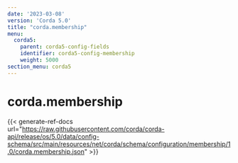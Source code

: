 ```yaml
---
date: '2023-03-08'
version: 'Corda 5.0'
title: "corda.membership"
menu:
  corda5:
    parent: corda5-config-fields
    identifier: corda5-config-membership
    weight: 5000
section_menu: corda5
---
```

# corda.membership
{{< generate-ref-docs url="https://raw.githubusercontent.com/corda/corda-api/release/os/5.0/data/config-schema/src/main/resources/net/corda/schema/configuration/membership/1.0/corda.membership.json" >}}